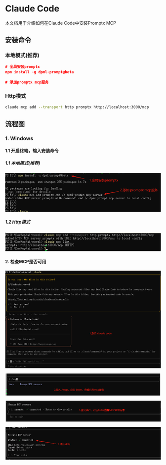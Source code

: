 # Claude Code

本文档用于介绍如何在Claude Code中安装Promptx MCP

## 安装命令

### 本地模式(推荐)

```json
# 全局安装promptx
npm install -g dpml-prompt@beta

# 添加promptx mcp服务

```

### Http模式

```bash
claude mcp add --transport http promptx http://localhost:3000/mcp
```

## 流程图

### 1. Windows

#### 1.1 开启终端，输入安装命令

##### 1.1 本地模式(推荐)
![本地模式安装](./Imgs/img-6.png)

##### 1.2 Http模式
![Http模式安装](./Imgs/img-1.png)

#### 2. 检查MCP是否可用

![本地模式检查1](./Imgs/img-2.png)

![本地模式检查2](./Imgs/img-3.png)

![Http模式检查1](./Imgs/img-4.png)

![Http模式检查2](./Imgs/img-5.png)

